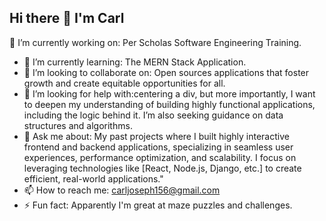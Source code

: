 ## Hi there 👋 I'm Carl 

<!--
**carljoe156/carljoe156** is a ✨ _special_ ✨ repository because its `README.md` (this file) appears on your GitHub profile.

Here are some ideas to get you started:

- 🔭 I’m currently working on: Per Scholas Software Engineering Training.
- 🌱 I’m currently learning: The MERN Stack Application.
- 👯 I’m looking to collaborate on:applications that foster growth and create equitable     opportunities for all.
- 🤔 I’m looking for help with ...
- 💬 Ask me about ...
- 📫 How to reach me: ...
- 😄 Pronouns: ...
- ⚡ Fun fact: ...
-->
 🔭 I’m currently working on: Per Scholas Software Engineering Training.
- 🌱 I’m currently learning: The MERN Stack Application.
- 👯 I’m looking to collaborate on: Open sources applications that foster growth and create equitable opportunities for all.
- 🤝 I’m looking for help with:centering a div, but more importantly, I want to deepen my understanding of building highly functional applications, including the logic behind it. I’m also seeking guidance on data structures and algorithms.
- 💬 Ask me about: My past projects where I built  highly interactive frontend and backend applications, specializing in seamless user experiences, performance optimization, and scalability. I focus on leveraging technologies like [React, Node.js, Django, etc.] to create efficient, real-world applications."
- 📫 How to reach me: carljoseph156@gmail.com
- ⚡ Fun fact: Apparently I'm great at maze puzzles and challenges.
